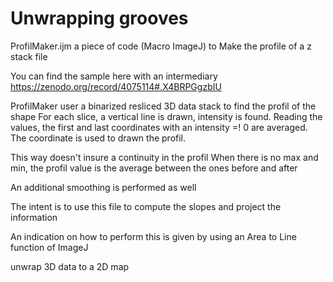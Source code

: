 # Unwrapping grooves

ProfilMaker.ijm
a piece of code (Macro ImageJ) to Make the profile of a z stack file

You can find the sample here with an intermediary
https://zenodo.org/record/4075114#.X4BRPGgzbIU



ProfilMaker user a binarized resliced 3D data stack to find the profil of the shape
For each slice, a vertical line is drawn, intensity is found. Reading the values, the first and last coordinates with an intensity =! 0 are averaged. The coordinate is used to drawn the profil.

This way doesn't insure a continuity in the profil
When there is no max and min, the profil value is the average between the ones before and after

An additional smoothing is performed as well


The intent is to use this file to compute the slopes and project the information 

An indication on how to perform this is given by using an Area to Line function of ImageJ

unwrap 3D data to a 2D map
